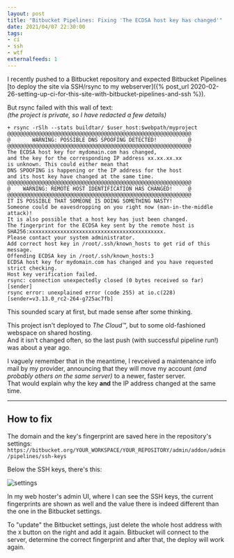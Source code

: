 ```yaml
---
layout: post
title: "Bitbucket Pipelines: Fixing 'The ECDSA host key has changed'"
date: 2021/04/07 22:30:00
tags:
- ci
- ssh
- wtf
externalfeeds: 1
---
```


I recently pushed to a Bitbucket repository and expected Bitbucket Pipelines [to deploy the site via SSH/rsync to my webserver]({% post_url 2020-02-26-setting-up-ci-for-this-site-with-bitbucket-pipelines-and-ssh %}).

But rsync failed with this wall of text:  
*(the project is private, so I have redacted a few details)*

    + rsync -rSlh --stats buildtar/ $user_host:$webpath/myproject
    @@@@@@@@@@@@@@@@@@@@@@@@@@@@@@@@@@@@@@@@@@@@@@@@@@@@@@@@@@@
    @       WARNING: POSSIBLE DNS SPOOFING DETECTED!          @
    @@@@@@@@@@@@@@@@@@@@@@@@@@@@@@@@@@@@@@@@@@@@@@@@@@@@@@@@@@@
    The ECDSA host key for mydomain.com has changed,
    and the key for the corresponding IP address xx.xx.xx.xx
    is unknown. This could either mean that
    DNS SPOOFING is happening or the IP address for the host
    and its host key have changed at the same time.
    @@@@@@@@@@@@@@@@@@@@@@@@@@@@@@@@@@@@@@@@@@@@@@@@@@@@@@@@@@@
    @    WARNING: REMOTE HOST IDENTIFICATION HAS CHANGED!     @
    @@@@@@@@@@@@@@@@@@@@@@@@@@@@@@@@@@@@@@@@@@@@@@@@@@@@@@@@@@@
    IT IS POSSIBLE THAT SOMEONE IS DOING SOMETHING NASTY!
    Someone could be eavesdropping on you right now (man-in-the-middle attack)!
    It is also possible that a host key has just been changed.
    The fingerprint for the ECDSA key sent by the remote host is
    SHA256:xxxxxxxxxxxxxxxxxxxxxxxxxxxxxxxxxxxxxxxxxxx.
    Please contact your system administrator.
    Add correct host key in /root/.ssh/known_hosts to get rid of this message.
    Offending ECDSA key in /root/.ssh/known_hosts:3
    ECDSA host key for mydomain.com has changed and you have requested strict checking.
    Host key verification failed.
    rsync: connection unexpectedly closed (0 bytes received so far) [sender]
    rsync error: unexplained error (code 255) at io.c(228) [sender=v3.13.0_rc2-264-g725ac7fb]



This sounded scary at first, but made sense after some thinking.

This project isn't deployed to *The Cloud™*, but to some old-fashioned webspace on shared hosting.  
And it isn't changed often, so the last push (with successful pipeline run!) was about a year ago.  

I vaguely remember that in the meantime, I revceived a maintenance info mail by my provider, announcing that they will move my account *(and probably others on the same server)* to a newer, faster server.  
That would explain why the key **and** the IP address changed at the same time.

---

## How to fix

The domain and the key's fingerprint are saved here in the repository's settings:  
`https://bitbucket.org/YOUR_WORKSPACE/YOUR_REPOSITORY/admin/addon/admin/pipelines/ssh-keys`

Below the SSH keys, there's this:

![settings](/img/bb-pipelines-ecdsa-settings.png)

In my web hoster's admin UI, where I can see the SSH keys, the current fingerprints are shown as well and the value there is indeed different than the one in the Bitbucket settings.

To "update" the Bitbucket settings, just delete the whole host address with the `X` button on the right and add it again. Bitbucket will connect to the server, determine the correct fingerprint and after that, the deploy will work again.
